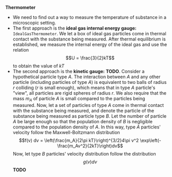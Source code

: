 __Thermometer__
* We need to find out a way to measure the temperature of substance in a microscopic setting.
* The first approach is the __ideal gas internal energy gauge:__ ```IdealGasThermometer```. We let a box of ideal gas particles come in thermal contact with the substance being measured. After thermal equilibrium is established, we measure the internal energy of the ideal gas and use the relation
  $$U = \frac{3}{2}kT$$
  to obtain the value of $kT$
* The second approach is the __kinetic gauge:__ __TODO__. Consider a hypothetical particle type $A$. The interaction between $A$ and any other particle (including particles of type $A$) is equivalent to two balls of radius $r$ colliding ($r$ is small enough), which means that in type $A$ particle's "view", all particles are rigid spheres of radius $r$. We also require that the mass $m_A$ of particle $A$ is small compared to the particles being measured. Now, let a set of particles of type $A$ come in thermal contact with the substance being measured, and denote the particle of the substance being measured as particle type $B$. Let the number of particle $A$ be large enough so that the population density of $B$ is negligible compared to the population density of $A$. In this way, type $A$ particles' velocity follow the Maxwell-Boltzmann distribution
  $$f(v) dv = \left(\frac{m_A}{2\pi kT}\right)^{3/2}4\pi v^2 \exp\left(- \frac{m_Av^2}{2kT}\right)dv$$
  Now, let type $B$ particles' velocity distribution follow the distribution
  $$g(v) dv$$
  __TODO__